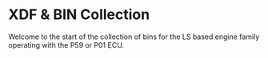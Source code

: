 # XDF & BIN Collection
  Welcome to the start of the collection of bins for the LS based engine family operating with the P59 or P01 ECU.
 

